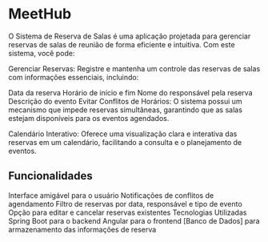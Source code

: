 # MeetHub
O Sistema de Reserva de Salas é uma aplicação projetada para gerenciar reservas de salas de reunião de forma eficiente e intuitiva. Com este sistema, você pode:

Gerenciar Reservas: Registre e mantenha um controle das reservas de salas com informações essenciais, incluindo:

Data da reserva
Horário de início e fim
Nome do responsável pela reserva
Descrição do evento
Evitar Conflitos de Horários: O sistema possui um mecanismo que impede reservas simultâneas, garantindo que as salas estejam disponíveis para os eventos agendados.

Calendário Interativo: Oferece uma visualização clara e interativa das reservas em um calendário, facilitando a consulta e o planejamento de eventos.

## Funcionalidades
Interface amigável para o usuário
Notificações de conflitos de agendamento
Filtro de reservas por data, responsável e tipo de evento
Opção para editar e cancelar reservas existentes
Tecnologias Utilizadas
Spring Boot para o backend
Angular para o frontend
[Banco de Dados] para armazenamento das informações de reserva
